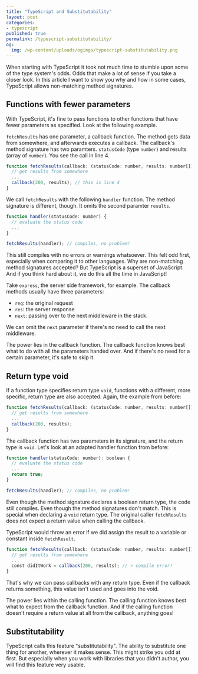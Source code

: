 ```yaml
---
title: "TypeScript and Substitutability"
layout: post
categories:
- typescript
published: true
permalink: /typescript-substitutability/
og:
  img: /wp-content/uploads/ogimgs/typescript-substitutability.png
---
```


When starting with TypeScript it took not much time to stumble upon some of the type system's odds. Odds that make a lot of sense if you take a closer look. In this article I want to show you why and how in some cases, TypeScript allows non-matching method signatures.

## Functions with fewer parameters

With TypeScript, it's fine to pass functions to other functions that have fewer parameters as specified. Look at the following example.

`fetchResults` has one parameter, a callback function. The method gets data from somewhere, and afterwards executes a callback. The callback's method signature has two paramters. `statusCode` (type `number`) and results (array of `number`). You see the call in line 4.

```javascript
function fetchResults(callback: (statusCode: number, results: number[]) => void) {
  // get results from somewhere
  ...
  callback(200, results); // this is line 4
}
```

We call `fetchResults` with the following `handler` function. The method signature is different, though. It omits the second paramter `results`.

```javascript
function handler(statusCode: number) {
  // evaluate the status code
  ...
}

fetchResults(handler); // compiles, no problem!
```

This still compiles with no errors or warnings whatsoever. This felt odd first, especially when comparing it to other languages. Why are non-matching method signatures accepted? But TypeScript is a superset of JavaScript. And if you think hard about it, we do this all the time in JavaScript!

Take `express`, the server side framework, for example. The callback methods usually have three parameters:
- `req`: the original request
- `res`: the server response
- `next`: passing over to the next middleware in the stack.

We can omit the `next` parameter if there's no need to call the next middleware.

The power lies in the callback function. The callback function knows best what to do with all the parameters handed over. And if there's no need for a certain parameter, it's safe to skip it.

## Return type void

If a function type specifies return type `void`, functions with a different, more specific, return type are also accepted. Again, the example from before:

```javascript
function fetchResults(callback: (statusCode: number, results: number[]) => void) {
  // get results from somewhere
  ...
  callback(200, results);
}
```

The callback function has two parameters in its signature, and the return type is `void`. Let's look at an adapted handler function from before:

```javascript
function handler(statusCode: number): boolean {
  // evaluate the status code
  ...
  return true;
}

fetchResults(handler); // compiles, no problem!
```

Even though the method signature declares a boolean return type, the code still compiles. Even though the method signatures don't match. This is special when declaring a `void` return type. The original caller `fetchResults` does not expect a return value when calling the callback. 

TypeScript would throw an error if we did assign the result to a variable or constant inside `fetchResult`. 

```javascript
function fetchResults(callback: (statusCode: number, results: number[]) => void) {
  // get results from somewhere
  ...
  const didItWork = callback(200, results); // ⚡️ compile error!
}
```

That's why we can pass callbacks with any return type. Even if the callback returns something, this value isn't used and goes into the void.

The power lies within the calling function. The calling function knows best what to expect from the callback function. And if the calling function doesn't require a return value at all from the callback, anything goes!

## Substitutability

TypeScript calls this feature "substitutability". The ability to substitute one thing for another, wherever it makes sense. This might strike you odd at first. But especially when you work with libraries that you didn't author, you will find this feature very usable.

